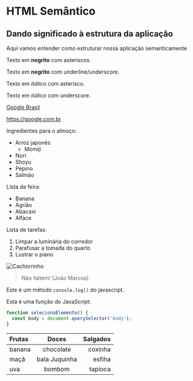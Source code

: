 # HTML Semântico
## Dando significado à estrutura da aplicação
Aqui vamos entender como estruturar nossa aplicação semanticamente

Texto em **negrito** com asteriscos.

Texto em __negrito__ com underline/underscore.

Texto em *itálico* com asterisco.

Texto em _itálico_ com underscore.

[Google Brasil](https://google.com.br)

<https://google.com.br>

Ingredientes para o almoço:
* Arroz japonês
  * Momiji
* Nori
* Shoyu
* Pepino
* Salmão

Lista da feira:
- Banana
- Agrião
- Abacaxi
- Alface

Lista de tarefas:
1. Limpar a luminária do corredor
3. Parafusar a tomada do quarto
4. Lustrar o piano

![Cachorrinho](https://pipz.com/static/images/blog/eddie.png)

> Não faltem!
> (João Marcos)

Este é um método `console.log()` do javascript.

Esta é uma função do JavaScript:
```javascript
function selecionaElemento() {
  const body = document.querySelector('body');
}
```


Frutas | Doces | Salgados
:----- | :-----: | -----:
banana | chocolate | coxinha
maçã | bala Juquinha | esfiha
uva | bombom | tapioca
